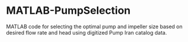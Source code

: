 # MATLAB-PumpSelection
MATLAB code for selecting the optimal pump and impeller size based on desired flow rate and head using digitized Pump Iran catalog data.
